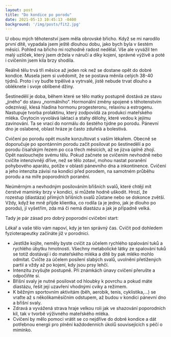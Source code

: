 ```yaml
---
layout: post
title: "Do kondice po porodu"
date: 2021-05-13 10:45:13 -0400
background: '/img/posts/fit2.jpg'
---
```


U obou mých těhotenství jsem měla obrovské břicho. Když se mi narodilo první dítě, vypadala jsem ještě dlouhou dobu, jako bych byla v šestém měsíci. Pohled na břicho mi rozhodně radost nedělal. Vše ale vyvážil ten malý uzlíček, který jsem držela v náručí a díky kojení, správné výživě a poté i cvičením jsem kila brzy shodila.

Reálně tělu trvá tři měsíce až jeden rok než se dostane opět do dobré kondice. Musela jsem si uvědomit, že se postava měnila celých 38-40 týdnů. Proto i vy buďte trpělivé a vytrvalé, jistě nebude trvat dlouho a obléknete i svoje oblíbené džíny.

Šestinedělí je doba, během které se tělo matky postupně dostává ze stavu „jiného“ do stavu „normálního“. Hormonální změny spojené s těhotenstvím odeznívají, klesá hladina hormonu progesteronu, relaxinu a estrogenu. Nastupuje tvorba prolaktinu, který zodpovídá za produkci mateřského mléka. Oxytocin vyvolává laktaci a stahy dělohy, které vedou k jejímu zavinování. Ta se vrací do normálu do šestého týdne po porodu. Pánevní dno je oslabené, oblast hráze je často zduřelá a bolestivá.

Cvičení po porodu opět musíte konzultovat s vaším lékařem. Obecně se doporučuje po spontánním porodu začít posilovat po šestinedělí a po porodu čísařským řezem po cca třech měsících, až se jizva úplně zhojí. Opět naslouchejte svému tělu. Pokud začnete se cvičením nevhodně nebo cvičíte intenzivněji dříve, než se tělo zotaví, mohou nastat poranění pohybového aparátu, potíže v oblasti pánevního dna a inkontinence. Cvičení a jeho intenzita závisí na kondici před porodem, na samotném průběhu porodu a na míře poporodních poranění.

Neúměrným a nevhodným posilováním břišních svalů, které chtějí mít čerstvé maminky brzy v kondici, si můžete hodně uškodit. Hrozí, že rozestup (diastáza) přímých břišních svalů zůstane nebo se dokonce zvětší. Vždy, když ke mně přijde klientka, co rodila (a je jedno, jak je dlouho po porodu), jí vyšetřím, zda má či nemá diastázu a jak je případně velká.

<p class="h4">Tady je pár zásad pro dobrý poporodní cvičební start:</p>

Lékař a vaše tělo vám napoví, kdy je ten správný čas. Cvičit pod dohledem fyzioterapeutky začínáte již v porodnici.
* Jestliže kojíte, neměly byste cvičit za účelem rychlého spalování tuků a rychlého úbytku hmotnosti. Všechny metabolické látky ze spalování tuků se totiž dostávají i do mateřského mléka a dítě by pak mléko mohlo odmítat. Cvičte za účelem posílení slabých svalů, uvolnění přetížených partií a vždy až po kojení, kdy jsou prsy lehčí.
* Intenzitu zvyšujte postupně. Při známkách únavy cvičení přerušte a odpočiňte si.
* Břišní svaly je nutné posilovat od hloubky k povrchu a pokud máte diastázu, řešit její uzavření vhodnými cviky a režimem.
* K běžným sportovním aktivitám (běh, aerobik, tenis, cyklistika,…) se vraťte až s několikaměsíčním odstupem, až budou v kondici pánevní dno a břišní svaly.
* Zdravá a vyvážená strava hraje velkou roli jak ve shazování poporodních kil, tak v tvorbě výživného mateřského mléka.
* Cvičení by mělo pomoci vrátit se co nejdříve do dobré kondice a dát potřebnou energii pro plnění každodenních úkolů souvisejících s péčí o miminko.